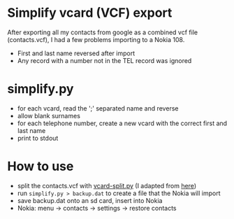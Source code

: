 # Simplify vcard (VCF) export

After exporting all my contacts from google as a combined vcf file (contacts.vcf), I had a few problems importing to a Nokia 108.

* First and last name reversed after import
* Any record with a number not in the TEL record was ignored

# simplify.py

* for each vcard, read the ';' separated name and reverse
* allow blank surnames
* for each telephone number, create a new vcard with the correct first and last name
* print to stdout

# How to use

* split the contacts.vcf with [vcard-split.py](vcard-split.py) (I adapted from [here](https://gist.github.com/szczys/1478337#file-vcard-split-py))
* run `simplify.py > backup.dat` to create a file that the Nokia will import
* save backup.dat onto an sd card, insert into Nokia
* Nokia: menu -> contacts -> settings -> restore contacts

